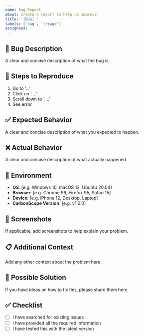 ```yaml
---
name: Bug Report
about: Create a report to help us improve
title: '[BUG] '
labels: ['bug', 'triage']
assignees: ''
---
```


## 🐛 Bug Description
A clear and concise description of what the bug is.

## 🔄 Steps to Reproduce
1. Go to '...'
2. Click on '....'
3. Scroll down to '....'
4. See error

## ✅ Expected Behavior
A clear and concise description of what you expected to happen.

## ❌ Actual Behavior
A clear and concise description of what actually happened.

## 📱 Environment
- **OS**: [e.g. Windows 10, macOS 12, Ubuntu 20.04]
- **Browser**: [e.g. Chrome 96, Firefox 95, Safari 15]
- **Device**: [e.g. iPhone 12, Desktop, Laptop]
- **CarbonScope Version**: [e.g. v1.0.0]

## 📸 Screenshots
If applicable, add screenshots to help explain your problem.

## 📋 Additional Context
Add any other context about the problem here.

## 🔧 Possible Solution
If you have ideas on how to fix this, please share them here.

## ✅ Checklist
- [ ] I have searched for existing issues
- [ ] I have provided all the required information
- [ ] I have tested this with the latest version
